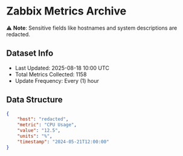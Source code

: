 # Zabbix Metrics Archive

⚠️ **Note**: Sensitive fields like hostnames and system descriptions are redacted.

## Dataset Info
- Last Updated: 2025-08-18 10:00 UTC
- Total Metrics Collected: 1158
- Update Frequency: Every (1) hour

## Data Structure
```json
{
    "host": "redacted",
    "metric": "CPU Usage",
    "value": "12.5",
    "units": "%",
    "timestamp": "2024-05-21T12:00:00"
}
```
